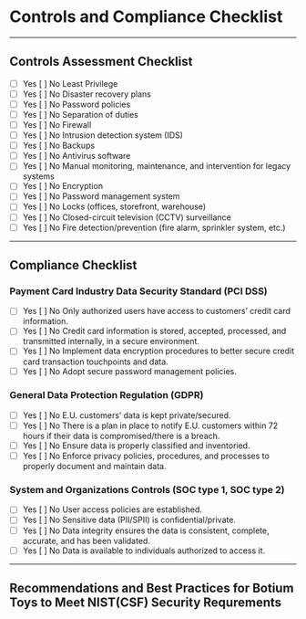 # Controls and Compliance Checklist 

---

## Controls Assessment Checklist

- [ ] Yes  [ ] No  Least Privilege
- [ ] Yes  [ ] No  Disaster recovery plans
- [ ] Yes  [ ] No  Password policies
- [ ] Yes  [ ] No  Separation of duties
- [ ] Yes  [ ] No  Firewall
- [ ] Yes  [ ] No  Intrusion detection system (IDS)
- [ ] Yes  [ ] No  Backups
- [ ] Yes  [ ] No  Antivirus software
- [ ] Yes  [ ] No  Manual monitoring, maintenance, and intervention for legacy systems
- [ ] Yes  [ ] No  Encryption
- [ ] Yes  [ ] No  Password management system
- [ ] Yes  [ ] No  Locks (offices, storefront, warehouse)
- [ ] Yes  [ ] No  Closed-circuit television (CCTV) surveillance
- [ ] Yes  [ ] No  Fire detection/prevention (fire alarm, sprinkler system, etc.)

---

## Compliance Checklist

### Payment Card Industry Data Security Standard (PCI DSS)
- [ ] Yes  [ ] No  Only authorized users have access to customers’ credit card information.
- [ ] Yes  [ ] No  Credit card information is stored, accepted, processed, and transmitted internally, in a secure environment.
- [ ] Yes  [ ] No  Implement data encryption procedures to better secure credit card transaction touchpoints and data.
- [ ] Yes  [ ] No  Adopt secure password management policies.

### General Data Protection Regulation (GDPR)
- [ ] Yes  [ ] No  E.U. customers’ data is kept private/secured.
- [ ] Yes  [ ] No  There is a plan in place to notify E.U. customers within 72 hours if their data is compromised/there is a breach.
- [ ] Yes  [ ] No  Ensure data is properly classified and inventoried.
- [ ] Yes  [ ] No  Enforce privacy policies, procedures, and processes to properly document and maintain data.

### System and Organizations Controls (SOC type 1, SOC type 2)
- [ ] Yes  [ ] No  User access policies are established.
- [ ] Yes  [ ] No  Sensitive data (PII/SPII) is confidential/private.
- [ ] Yes  [ ] No  Data integrity ensures the data is consistent, complete, accurate, and has been validated.
- [ ] Yes  [ ] No  Data is available to individuals authorized to access it.

---

## Recommendations and Best Practices for Botium Toys to Meet NIST(CSF) Security Requrements